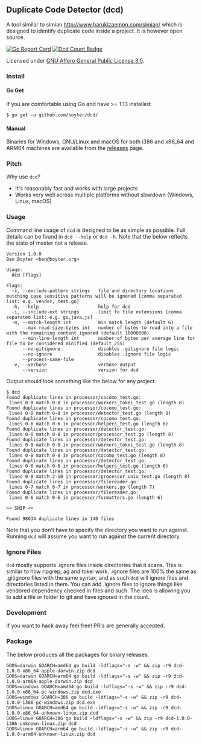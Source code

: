 Duplicate Code Detector (dcd)
-----------------------------

A tool similar to simian http://www.harukizaemon.com/simian/ which is designed to identify duplicate code inside a project.
It is however open source.

[![Go Report Card](https://goreportcard.com/badge/github.com/boyter/dcd)](https://goreportcard.com/report/github.com/boyter/dcd)
[![Dcd Count Badge](https://sloc.xyz/github/boyter/dcd/)](https://github.com/boyter/dcd/)

Licensed under [GNU Affero General Public License 3.0](https://www.gnu.org/licenses/agpl-3.0.html).

### Install

#### Go Get

If you are comfortable using Go and have >= 1.13 installed:

`$ go get -u github.com/boyter/dcd/`

#### Manual

Binaries for Windows, GNU/Linux and macOS for both i386 and x86_64 and ARM64 machines are available from the [releases](https://github.com/boyter/scc/releases) page.

### Pitch

Why use `dcd`?

- It's reasonably fast and works with large projects 
- Works very well across multiple platforms without slowdown (Windows, Linux, macOS)

### Usage

Command line usage of `dcd` is designed to be as simple as possible.
Full details can be found in `dcd --help` or `dcd -h`. Note that the below reflects the state of master not a release.

```
Version 1.0.0
Ben Boyter <ben@boyter.org>

Usage:
  dcd [flags]

Flags:
  -x, --exclude-pattern strings   file and directory locations matching case sensitive patterns will be ignored [comma separated list: e.g. vendor,_test.go]
  -h, --help                      help for dcd
  -i, --include-ext strings       limit to file extensions [comma separated list: e.g. go,java,js]
  -m, --match-length int          min match length (default 6)
      --max-read-size-bytes int   number of bytes to read into a file with the remaining content ignored (default 10000000)
      --min-line-length int       number of bytes per average line for file to be considered minified (default 255)
      --no-gitignore              disables .gitignore file logic
      --no-ignore                 disables .ignore file logic
      --process-same-file         
  -v, --verbose                   verbose output
      --version                   version for dcd
```

Output should look something like the below for any project

```
$ dcd
Found duplicate lines in processor/cocomo_test.go:
 lines 0-8 match 0-8 in processor/workers_tokei_test.go (length 8)
Found duplicate lines in processor/cocomo_test.go:
 lines 0-8 match 0-8 in processor/detector_test.go (length 8)
Found duplicate lines in processor/cocomo_test.go:
 lines 0-6 match 0-6 in processor/helpers_test.go (length 6)
Found duplicate lines in processor/detector_test.go:
 lines 0-8 match 0-8 in processor/processor_test.go (length 8)
Found duplicate lines in processor/detector_test.go:
 lines 0-8 match 0-8 in processor/workers_tokei_test.go (length 8)
Found duplicate lines in processor/detector_test.go:
 lines 0-8 match 0-8 in processor/cocomo_test.go (length 8)
Found duplicate lines in processor/detector_test.go:
 lines 0-6 match 0-6 in processor/helpers_test.go (length 6)
Found duplicate lines in processor/detector_test.go:
 lines 0-8 match 2-10 in processor/processor_unix_test.go (length 8)
Found duplicate lines in processor/filereader.go:
 lines 0-7 match 0-7 in processor/workers.go (length 7)
Found duplicate lines in processor/filereader.go:
 lines 0-6 match 0-6 in processor/formatters.go (length 6)

>> SNIP <<

Found 98634 duplicate lines in 140 files
```

Note that you don't have to specify the directory you want to run against. Running `dcd` will assume you want to run against the current directory.

### Ignore Files

`dcd` mostly supports .ignore files inside directories that it scans. This is similar to how ripgrep, ag and tokei work. 
.ignore files are 100% the same as .gitignore files with the same syntax, and as such `dcd` will ignore files and directories listed in them. You can add .ignore files to ignore things like vendored dependency checked in files and such. The idea is allowing you to add a file or folder to git and have ignored in the count.

### Development

If you want to hack away feel free! PR's are generally accepted.

### Package

The below produces all the packages for binary releases.

```
GOOS=darwin GOARCH=amd64 go build -ldflags="-s -w" && zip -r9 dcd-1.0.0-x86_64-apple-darwin.zip dcd
GOOS=darwin GOARCH=arm64 go build -ldflags="-s -w" && zip -r9 dcd-1.0.0-arm64-apple-darwin.zip dcd
GOOS=windows GOARCH=amd64 go build -ldflags="-s -w" && zip -r9 dcd-1.0.0-x86_64-pc-windows.zip dcd.exe
GOOS=windows GOARCH=386 go build -ldflags="-s -w" && zip -r9 dcd-1.0.0-i386-pc-windows.zip dcd.exe
GOOS=linux GOARCH=amd64 go build -ldflags="-s -w" && zip -r9 dcd-1.0.0-x86_64-unknown-linux.zip dcd
GOOS=linux GOARCH=386 go build -ldflags="-s -w" && zip -r9 dcd-1.0.0-i386-unknown-linux.zip dcd
GOOS=linux GOARCH=arm64 go build -ldflags="-s -w" && zip -r9 dcd-1.0.0-arm64-unknown-linux.zip dcd
```
